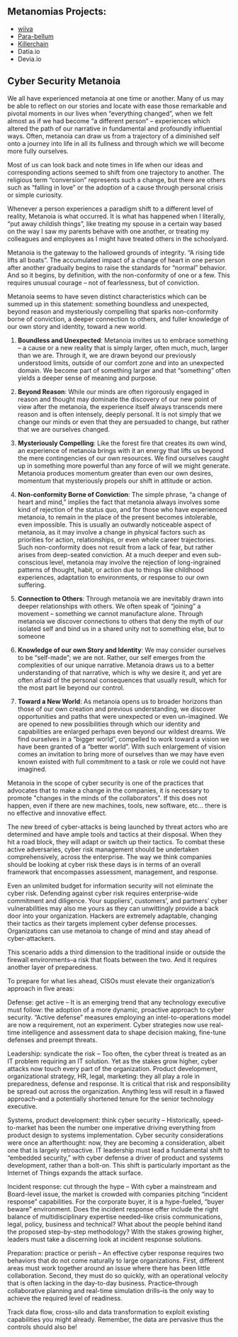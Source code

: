 ## Metanomias Projects:
- [wiiva](https://www.wiiva.com/)
- [Para-bellum](https://www.para-bellum.io/)
- [Killerchain](https://www.killercha.in/)
- Datia.io
- Devia.io

## Cyber Security Metanoia

We all have experienced metanoia at one time or another. Many of us may be able to reflect on our stories and locate with ease those remarkable and pivotal moments in our lives when “everything changed”, when we felt almost as if we had become “a different person” – experiences which altered the path of our narrative in fundamental and profoundly influential ways. Often, metanoia can draw us from a trajectory of a diminished self onto a journey into life in all its fullness and through which we will become more fully ourselves.

Most of us can look back and note times in life when our ideas and corresponding actions seemed to shift from one trajectory to another. The religious term “conversion” represents such a change, but there are others such as “falling in love” or the adoption of a cause through personal crisis or simple curiosity.

Whenever a person experiences a paradigm shift to a different level of reality, Metanoia is what occurred. It is what has happened when I literally, “put away childish things”, like treating my spouse in a certain way based on the way I saw my parents behave with one another, or treating my colleagues and employees as I might have treated others in the schoolyard.

Metanoia is the gateway to the hallowed grounds of integrity. “A rising tide lifts all boats”. The accumulated impact of a change of heart in one person after another gradually begins to raise the standards for “normal” behavior. And so it begins, by definition, with the non-conformity of one or a few. This requires unusual courage – not of fearlessness, but of conviction.

Metanoia seems to have seven distinct characteristics which can be summed up in this statement: something boundless and unexpected, beyond reason and mysteriously compelling that sparks non-conformity borne of conviction, a deeper connection to others, and fuller knowledge of our own story and identity, toward a new world.

1.   **Boundless and Unexpected**: Metanoia invites us to embrace something – a cause or a new reality that is simply larger, often much, much, larger than we are. Through it, we are drawn beyond our previously understood limits, outside of our comfort zone and into an unexpected domain. We become part of something larger and that “something” often yields a deeper sense of meaning and purpose.

2.   **Beyond Reason**: While our minds are often rigorously engaged in reason and thought may dominate the discovery of our new point of view after the metanoia, the experience itself always transcends mere reason and is often intensely, deeply personal. It is not simply that we change our minds or even that they are persuaded to change, but rather that we are ourselves changed.

3.   **Mysteriously Compelling**: Like the forest fire that creates its own wind, an experience of metanoia brings with it an energy that lifts us beyond the mere contingencies of our own resources. We find ourselves caught up in something more powerful than any force of will we might generate. Metanoia produces momentum greater than even our own desires, momentum that mysteriously propels our shift in attitude or action.

4.   **Non-conformity Borne of Conviction**: The simple phrase, “a change of heart and mind,” implies the fact that metanoia always involves some kind of rejection of the status quo, and for those who have experienced metanoia, to remain in the place of the present becomes intolerable, even impossible. This is usually an outwardly noticeable aspect of metanoia, as it may involve a change in physical factors such as priorities for action, relationships, or even whole career trajectories. Such non-conformity does not result from a lack of fear, but rather arises from deep-seated conviction. At a much deeper and even sub-conscious level, metanoia may involve the rejection of long-ingrained patterns of thought, habit, or action due to things like childhood experiences, adaptation to environments, or response to our own suffering.

5.   **Connection to Others**: Through metanoia we are inevitably drawn into deeper relationships with others. We often speak of “joining” a movement – something we cannot manufacture alone. Through metanoia we discover connections to others that deny the myth of our isolated self and bind us in a shared unity not to something else, but to someone

6.   **Knowledge of our own Story and Identity**: We may consider ourselves to be “self-made”; we are not. Rather, our self emerges from the complexities of our unique narrative. Metanoia draws us to a better understanding of that narrative, which is why we desire it, and yet are often afraid of the personal consequences that usually result, which for the most part lie beyond our control.

7.   **Toward a New World**: As metanoia opens us to broader horizons than those of our own creation and previous understanding, we discover opportunities and paths that were unexpected or even un-imagined. We are opened to new possibilities through which our identity and capabilities are enlarged perhaps even beyond our wildest dreams. We find ourselves in a “bigger world”, compelled to work toward a vision we have been granted of a “better world”. With such enlargement of vision comes an invitation to bring more of ourselves than we may have even known existed with full commitment to a task or role we could not have imagined.

Metanoia in the scope of cyber security is one of the practices that advocates that to make a change in the companies, it is necessary to promote "changes in the minds of the collaborators". If this does not happen, even if there are new machines, tools, new software, etc... there is no effective and innovative effect.

The new breed of cyber-attacks is being launched by threat actors who are determined and have ample tools and tactics at their disposal. When they hit a road block, they will adapt or switch up their tactics. To combat these active adversaries, cyber risk management should be undertaken comprehensively, across the enterprise. The way we think companies should be looking at cyber risk these days is in terms of an overall framework that encompasses assessment, management, and response.

Even an unlimited budget for information security will not eliminate the cyber risk. Defending against cyber risk requires enterprise-wide commitment and diligence. Your suppliers’, customers’, and partners’ cyber vulnerabilities may also me yours as they can unwittingly provide a back door into your organization. Hackers are extremely adaptable, changing their tactics as their targets implement cyber defense processes. Organizations can use metanoia to change of mind and stay ahead of cyber-attackers.

This scenario adds a third dimension to the traditional inside or outside the firewall environments–a risk that floats between the two. And it requires another layer of preparedness.

To prepare for what lies ahead, CISOs must elevate their organization’s approach in five areas:

Defense: get active – It is an emerging trend that any technology executive must follow: the adoption of a more dynamic, proactive approach to cyber security. “Active defense” measures employing an intel-to-operations model are now a requirement, not an experiment. Cyber strategies now use real-time intelligence and assessment data to shape decision making, fine-tune defenses and preempt threats.

Leadership: syndicate the risk – Too often, the cyber threat is treated as an IT problem requiring an IT solution. Yet as the stakes grow higher, cyber attacks now touch every part of the organization. Product development, organizational strategy, HR, legal, marketing: they all play a role in preparedness, defense and response. It is critical that risk and responsibility be spread out across the organization. Anything less will result in a flawed approach–and a potentially shortened tenure for the senior technology executive.

Systems, product development: think cyber security – Historically, speed-to-market has been the number one imperative driving everything from product design to systems implementation. Cyber security considerations were once an afterthought: now, they are becoming a consideration, albeit one that is largely retroactive. IT leadership must lead a fundamental shift to “embedded security,” with cyber defense a driver of product and systems development, rather than a bolt-on. This shift is particularly important as the Internet of Things expands the attack surface.

Incident response: cut through the hype – With cyber a mainstream and Board-level issue, the market is crowded with companies pitching “incident response” capabilities. For the corporate buyer, it is a hype-fueled, “buyer beware” environment. Does the incident response offer include the right balance of multidisciplinary expertise needed–like crisis communications, legal, policy, business and technical? What about the people behind itand the proposed step-by-step methodology? With the stakes growing higher, leaders must take a discerning look at incident response solutions.

Preparation: practice or perish – An effective cyber response requires two behaviors that do not come naturally to large organizations. First, different areas must work together around an issue where there has been little collaboration. Second, they must do so quickly, with an operational velocity that is often lacking in the day-to-day business. Practice–through collaborative planning and real-time simulation drills–is the only way to achieve the required level of readiness. 

Track data flow, cross-silo and data transformation to exploit existing capabilities you might already. Remember, the data are pervasive thus the controls should also be!
